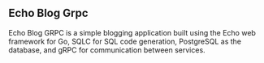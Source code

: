 ## Echo Blog Grpc

Echo Blog GRPC is a simple blogging application built using the Echo web framework for Go, SQLC for SQL code generation, PostgreSQL as the database, and gRPC for communication between services.
